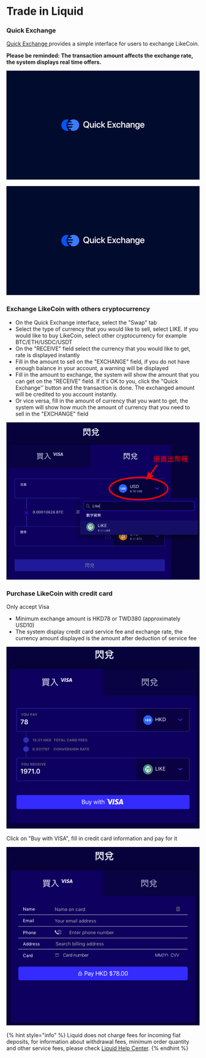 # Trade in Liquid

### Quick Exchange

[Quick Exchange ](https://app.liquid.com/quick-exchange)provides a simple interface for users to exchange LikeCoin.

**Please be reminded: The transaction amount affects the exchange rate, the system displays real time offers.**

![](../../.gitbook/assets/quick-exchange-1.png)

![](../../.gitbook/assets/liquid-qe.gif)

### **Exchange LikeCoin with others cryptocurrency**

* On the Quick Exchange interface, select the "Swap" tab
* Select the type of currency that you would like to sell, select LIKE. If you would like to buy LikeCoin, select other cryptocurrency for example BTC/ETH/USDC/USDT
* On the "RECEIVE" field select the currency that you would like to get, rate is displayed instantly
* Fill in the amount to sell on the "EXCHANGE" field, if you do not have enough balance in your account, a warning will be displayed
* Fill in the amount to exchange, the system will show the amount that you can get on the "RECEIVE" field. If it's OK to you, click the "Quick Exchange'' button and the transaction is done. The exchanged amount will be credited to you account instantly.
* Or vice versa, fill in the amount of currency that you want to get, the system will show how much the amount of currency that you need to sell in the "EXCHANGE" field

![](../../.gitbook/assets/quick-exchange-2.png)

### Purchase LikeCoin with credit card

Only accept Visa

* Minimum exchange amount is HKD78 or TWD380 \(approximately USD10\)
* The system display credit card service fee and exchange rate, the currency amount displayed is the amount after deduction of service fee 

![](../../.gitbook/assets/quick-exchange-3.png)

Click on "Buy with VISA", fill in credit card information and pay for it

![](../../.gitbook/assets/quick-exchange-4.png)

{% hint style="info" %}
Liquid does not charge fees for incoming fiat deposits, for information about withdrawal fees, minimum order quantity and other service fees, please check [Liquid Help Center](https://help.liquid.com/en/).
{% endhint %}

